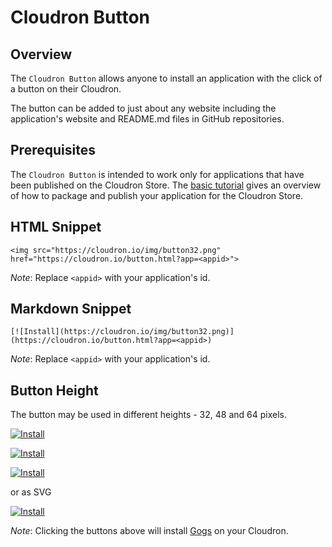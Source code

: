 # Cloudron Button

## Overview

The `Cloudron Button` allows anyone to install an application with
the click of a button on their Cloudron.

The button can be added to just about any website including the application's website
and README.md files in GitHub repositories.

## Prerequisites

The `Cloudron Button` is intended to work only for applications that have been
published on the Cloudron Store. The [basic tutorial](/tutorials/basic.html#publishing)
gives an overview of how to package and publish your application for the
Cloudron Store.

## HTML Snippet

```
<img src="https://cloudron.io/img/button32.png" href="https://cloudron.io/button.html?app=<appid>">
```

_Note_: Replace `<appid>` with your application's id.

## Markdown Snippet

```
[![Install](https://cloudron.io/img/button32.png)](https://cloudron.io/button.html?app=<appid>)
```

_Note_: Replace `<appid>` with your application's id.


## Button Height

The button may be used in different heights - 32, 48 and 64 pixels.

[![Install](/img/button32.png)](https://cloudron.io/button.html?app=io.gogs.cloudronapp)

[![Install](/img/button48.png)](https://cloudron.io/button.html?app=io.gogs.cloudronapp)

[![Install](/img/button64.png)](https://cloudron.io/button.html?app=io.gogs.cloudronapp)

or as SVG

[![Install](/img/button.svg)](https://cloudron.io/button.html?app=io.gogs.cloudronapp)

_Note_: Clicking the buttons above will install [Gogs](http://gogs.io/) on your Cloudron.
